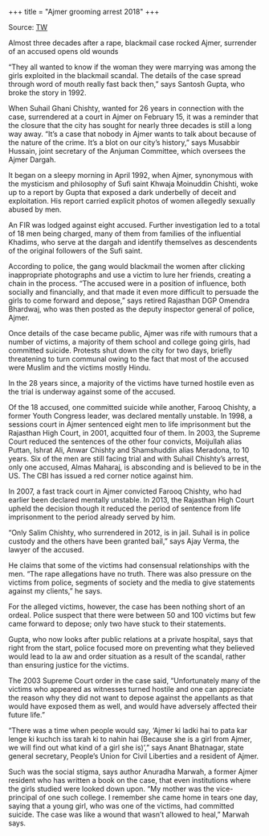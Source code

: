 +++
title = "Ajmer grooming arrest 2018"
+++

Source: [TW](https://indianexpress.com/article/india/rajasthan-almost-three-decades-after-a-rape-blackmail-case-rocked-ajmer-surrender-of-an-accused-opens-old-wounds-5076914/)


Almost three decades after a rape, blackmail case rocked Ajmer, surrender of an accused opens old wounds

“They all wanted to know if the woman they were marrying was among the girls exploited in the blackmail scandal. The details of the case spread through word of mouth really fast back then,” says Santosh Gupta, who broke the story in 1992.

When Suhail Ghani Chishty, wanted for 26 years in connection with the case, surrendered at a court in Ajmer on February 15, it was a reminder that the closure that the city has sought for nearly three decades is still a long way away. “It’s a case that nobody in Ajmer wants to talk about because of the nature of the crime. It’s a blot on our city’s history,” says Musabbir Hussain, joint secretary of the Anjuman Committee, which oversees the Ajmer Dargah.

It began on a sleepy morning in April 1992, when Ajmer, synonymous with the mysticism and philosophy of Sufi saint Khwaja Moinuddin Chishti, woke up to a report by Gupta that exposed a dark underbelly of deceit and exploitation. His report carried explicit photos of women allegedly sexually abused by men.

An FIR was lodged against eight accused. Further investigation led to a total of 18 men being charged, many of them from families of the influential Khadims, who serve at the dargah and identify themselves as descendents of the original followers of the Sufi saint.

According to police, the gang would blackmail the women after clicking inappropriate photographs and use a victim to lure her friends, creating a chain in the process. “The accused were in a position of influence, both socially and financially, and that made it even more difficult to persuade the girls to come forward and depose,” says retired Rajasthan DGP Omendra Bhardwaj, who was then posted as the deputy inspector general of police, Ajmer.

Once details of the case became public, Ajmer was rife with rumours that a number of victims, a majority of them school and college going girls, had committed suicide. Protests shut down the city for two days, briefly threatening to turn communal owing to the fact that most of the accused were Muslim and the victims mostly Hindu.

In the 28 years since, a majority of the victims have turned hostile even as the trial is underway against some of the accused.

Of the 18 accused, one committed suicide while another, Farooq Chishty, a former Youth Congress leader, was declared mentally unstable. In 1998, a sessions court in Ajmer sentenced eight men to life imprisonment but the Rajasthan High Court, in 2001, acquitted four of them. In 2003, the Supreme Court reduced the sentences of the other four convicts, Moijullah alias Puttan, Ishrat Ali, Anwar Chishty and Shamshuddin alias Meradona, to 10 years. Six of the men are still facing trial and with Suhail Chishty’s arrest, only one accused, Almas Maharaj, is absconding and is believed to be in the US. The CBI has issued a red corner notice against him.

In 2007, a fast track court in Ajmer convicted Farooq Chishty, who had earlier been declared mentally unstable. In 2013, the Rajasthan High Court upheld the decision though it reduced the period of sentence from life imprisonment to the period already served by him.

“Only Salim Chishty, who surrendered in 2012, is in jail. Suhail is in police custody and the others have been granted bail,” says Ajay Verma, the lawyer of the accused.

He claims that some of the victims had consensual relationships with the men. “The rape allegations have no truth. There was also pressure on the victims from police, segments of society and the media to give statements against my clients,” he says.

For the alleged victims, however, the case has been nothing short of an ordeal. Police suspect that there were between 50 and 100 victims but few came forward to depose; only two have stuck to their statements.

Gupta, who now looks after public relations at a private hospital, says that right from the start, police focused more on preventing what they believed would lead to la aw and order situation as a result of the scandal, rather than ensuring justice for the victims.

The 2003 Supreme Court order in the case said, “Unfortunately many of the victims who appeared as witnesses turned hostile and one can appreciate the reason why they did not want to depose against the appellants as that would have exposed them as well, and would have adversely affected their future life.”

“There was a time when people would say, ‘Ajmer ki ladki hai to pata kar lenge ki kuchch iss tarah ki to nahin hai (Because she is a girl from Ajmer, we will find out what kind of a girl she is)’,” says Anant Bhatnagar, state general secretary, People’s Union for Civil Liberties and a resident of Ajmer.

Such was the social stigma, says author Anuradha Marwah, a former Ajmer resident who has written a book on the case, that even institutions where the girls studied were looked down upon. “My mother was the vice-principal of one such college. I remember she came home in tears one day, saying that a young girl, who was one of the victims, had committed suicide. The case was like a wound that wasn’t allowed to heal,” Marwah says.
